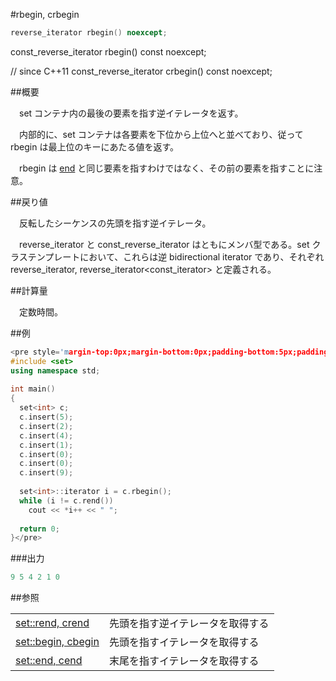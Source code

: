 #rbegin, crbegin
```cpp
reverse_iterator rbegin() noexcept;
```

const_reverse_iterator rbegin() const noexcept;

// since C++11
const_reverse_iterator crbegin() const noexcept;




##概要

　set コンテナ内の最後の要素を指す逆イテレータを返す。

　内部的に、set コンテナは各要素を下位から上位へと並べており、従って rbegin は最上位のキーにあたる値を返す。

　rbegin は [end](/reference/set/end.md) と同じ要素を指すわけではなく、その前の要素を指すことに注意。


##戻り値

　反転したシーケンスの先頭を指す逆イテレータ。

　reverse_iterator と const_reverse_iterator はともにメンバ型である。set クラステンプレートにおいて、これらは逆 bidirectional iterator であり、それぞれ reverse_iterator<iterator>, reverse_iterator<const_iterator> と定義される。


##計算量

　定数時間。


##例

```cpp
<pre style='margin-top:0px;margin-bottom:0px;padding-bottom:5px;padding-top:3px;padding-left:10px;line-height:normal;background-color:rgb(240,240,240)'>#include <iostream>
#include <set>
using namespace std;
 
int main()
{
  set<int> c;
  c.insert(5);
  c.insert(2);
  c.insert(4);
  c.insert(1);
  c.insert(0);
  c.insert(0);
  c.insert(9);
 
  set<int>::iterator i = c.rbegin();
  while (i != c.rend())
    cout << *i++ << " ";
  
  return 0;
}</pre>
```

###出力

```cpp
9 5 4 2 1 0 
```

##参照

| | |
|---------------------------------------------------------------------------------------------|--------------------------------------------------|
| [set::rend, crend](/reference/set/rend.md) | 先頭を指す逆イテレータを取得する |
| [set::begin, cbegin](/reference/set/begin.md) | 先頭を指すイテレータを取得する |
| [set::end, cend](/reference/set/end.md) | 末尾を指すイテレータを取得する |


